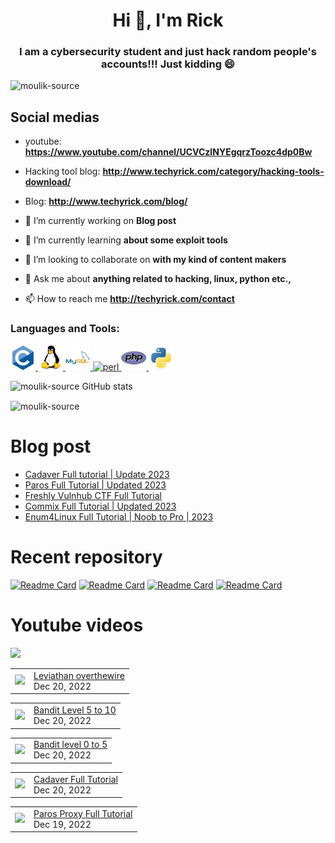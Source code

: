 <h1 align="center">Hi 👋, I'm Rick</h1>
<h3 align="center">I am a cybersecurity student and just hack random people's accounts!!! Just kidding 😄</h3>

<p align="left"> <img src="https://komarev.com/ghpvc/?username=moulik-source&label=Profile%20views&color=0e75b6&style=flat" alt="moulik-source" /> </p> 

## Social medias
- youtube: **https://www.youtube.com/channel/UCVCzINYEgqrzToozc4dp0Bw**
- Hacking tool blog: **http://www.techyrick.com/category/hacking-tools-download/**
- Blog: **http://www.techyrick.com/blog/**

- 🔭 I’m currently working on **Blog post**

- 🌱 I’m currently learning **about some exploit tools**

- 👯 I’m looking to collaborate on **with my kind of content makers**

- 💬 Ask me about **anything related to hacking, linux, python etc.,**

- 📫 How to reach me **http://techyrick.com/contact**


<h3 align="left">Languages and Tools:</h3>
<p align="left"> <a href="https://www.cprogramming.com/" target="_blank"> <img src="https://raw.githubusercontent.com/devicons/devicon/master/icons/c/c-original.svg" alt="c" width="40" height="40"/> </a> <a href="https://www.linux.org/" target="_blank"> <img src="https://raw.githubusercontent.com/devicons/devicon/master/icons/linux/linux-original.svg" alt="linux" width="40" height="40"/> </a> <a href="https://www.mysql.com/" target="_blank"> <img src="https://raw.githubusercontent.com/devicons/devicon/master/icons/mysql/mysql-original-wordmark.svg" alt="mysql" width="40" height="40"/> </a> <a href="https://www.perl.org/" target="_blank"> <img src="https://api.iconify.design/logos-perl.svg" alt="perl" width="40" height="40"/> </a> <a href="https://www.php.net" target="_blank"> <img src="https://raw.githubusercontent.com/devicons/devicon/master/icons/php/php-original.svg" alt="php" width="40" height="40"/> </a> <a href="https://www.python.org" target="_blank"> <img src="https://raw.githubusercontent.com/devicons/devicon/master/icons/python/python-original.svg" alt="python" width="40" height="40"/> </a> </p>



![moulik-source GitHub stats](https://github-readme-stats.vercel.app/api?username=moulik-source&show_icons=true&theme=vision-friendly-dark)

<p><img align="center" src="https://github-readme-streak-stats.herokuapp.com/?user=moulik-source&theme=vision-friendly-dark" alt="moulik-source" /></p>

# Blog post
<!-- BLOG-POST-LIST:START -->
- [Cadaver Full tutorial | Update 2023](https://techyrick.com/cadaver-full-tutorial/)
- [Paros Full Tutorial | Updated 2023](https://techyrick.com/paros-full-tutorial/)
- [Freshly Vulnhub CTF Full Tutorial](https://techyrick.com/freshly-vulnhub-walkthrogh/)
- [Commix Full Tutorial | Updated 2023](https://techyrick.com/commix-full-tutorial/)
- [Enum4Linux Full Tutorial | Noob to Pro | 2023](https://techyrick.com/enum4linux-full-tutorial/)
<!-- BLOG-POST-LIST:END -->

# Recent repository 

[![Readme Card](https://github-readme-stats.vercel.app/api/pin/?username=moulik-source&repo=ddos&theme=outrun)](https://github.com/moulik-source/ddos) 
[![Readme Card](https://github-readme-stats.vercel.app/api/pin/?username=moulik-source&repo=port-scan&theme=outrun)](https://github.com/moulik-source/port-scan)
[![Readme Card](https://github-readme-stats.vercel.app/api/pin/?username=moulik-source&repo=moulik-source&theme=outrun)](https://github.com/moulik-source/moulik-source)
[![Readme Card](https://github-readme-stats.vercel.app/api/pin/?username=moulik-source&repo=hashmo&theme=outrun)](https://github.com/moulik-source/hashmo)

# Youtube videos

[<img src="https://img.shields.io/badge/-Subscribe-red?style=for-the-badge&logo=youtube&logoColor=white"/>](https://www.youtube.com/channel/UCVHmOOAGNcLK5k0i7G1gTrQ)

<!-- YOUTUBE:START --><table><tr><td><a href="https://www.youtube.com/watch?v=Avd3XaI6KUs"><img width="140px" src="https://i.ytimg.com/vi/Avd3XaI6KUs/mqdefault.jpg"></a></td>
<td><a href="https://www.youtube.com/watch?v=Avd3XaI6KUs">Leviathan overthewire</a><br/>Dec 20, 2022</td></tr></table>
<table><tr><td><a href="https://www.youtube.com/watch?v=q7TwiTP6bFY"><img width="140px" src="https://i.ytimg.com/vi/q7TwiTP6bFY/mqdefault.jpg"></a></td>
<td><a href="https://www.youtube.com/watch?v=q7TwiTP6bFY">Bandit Level 5 to 10</a><br/>Dec 20, 2022</td></tr></table>
<table><tr><td><a href="https://www.youtube.com/watch?v=B9hk2_Ck0S8"><img width="140px" src="https://i.ytimg.com/vi/B9hk2_Ck0S8/mqdefault.jpg"></a></td>
<td><a href="https://www.youtube.com/watch?v=B9hk2_Ck0S8">Bandit level 0 to 5</a><br/>Dec 20, 2022</td></tr></table>
<table><tr><td><a href="https://www.youtube.com/watch?v=5kI4OVuiQTA"><img width="140px" src="https://i.ytimg.com/vi/5kI4OVuiQTA/mqdefault.jpg"></a></td>
<td><a href="https://www.youtube.com/watch?v=5kI4OVuiQTA">Cadaver Full Tutorial</a><br/>Dec 20, 2022</td></tr></table>
<table><tr><td><a href="https://www.youtube.com/watch?v=jdlPw8jjwvo"><img width="140px" src="https://i.ytimg.com/vi/jdlPw8jjwvo/mqdefault.jpg"></a></td>
<td><a href="https://www.youtube.com/watch?v=jdlPw8jjwvo">Paros Proxy Full Tutorial</a><br/>Dec 19, 2022</td></tr></table>
<!-- YOUTUBE:END -->


